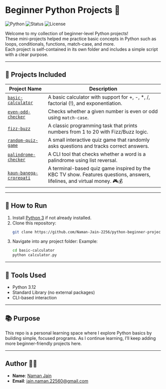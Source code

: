 # Beginner Python Projects 🐍

![Python](https://img.shields.io/badge/Python-3.12-blue?logo=python&logoColor=white)
![Status](https://img.shields.io/badge/Status-Improving-yellow)
![License](https://img.shields.io/badge/License-MIT-green)

Welcome to my collection of beginner-level Python projects!  
These mini-projects helped me practice basic concepts in Python such as loops, conditionals, functions, match-case, and more.  
Each project is self-contained in its own folder and includes a simple script with a clear purpose.

---

## 📂 Projects Included

| Project Name              | Description |
|--------------------------|-------------|
| [`basic-calculator`](./basic-calculator)       | A basic calculator with support for +, -, *, /, factorial (!), and exponentiation. |
| [`even-odd-checker`](./even-odd-checker)       | Checks whether a given number is even or odd using `match-case`. |
| [`fizz-buzz`](./fizz-buzz)                     | A classic programming task that prints numbers from 1 to 20 with Fizz/Buzz logic. |
| [`random-quiz-game`](./random-quiz-game)       | A small interactive quiz game that randomly asks questions and tracks correct answers. |
| [`palindrome-checker`](./palindrome-checker)   | A CLI tool that checks whether a word is a palindrome using list reversal. |
| [`kaun-banega-crorepati`](./kaun-banega-crorepati) | A terminal-based quiz game inspired by the KBC TV show. Features questions, answers, lifelines, and virtual money. 🎮💰 |


---

## 🚀 How to Run

1. Install [Python 3](https://www.python.org/) if not already installed.
2. Clone this repository:
   ```bash
   git clone https://github.com/Naman-Jain-2256/python-beginner-projects.git
   ```
3. Navigate into any project folder: 
   Example:
   ```bash
   cd basic-calculator
   python calculator.py
   ```

---

## 🧰 Tools Used
- Python 3.12
- Standard Library (no external packages)
- CLI-based interaction

---

## 📚 Purpose
This repo is a personal learning space where I explore Python basics by building simple, focused programs.
As I continue learning, I’ll keep adding more beginner-friendly projects here.

---

## Author 🙋‍♂️
- **Name**: [Naman Jain](https://github.com/Naman-Jain-2256)
- **Email**: [jain.naman.22560@gmail.com](mailto:jain.naman.22560@gmail.com)
